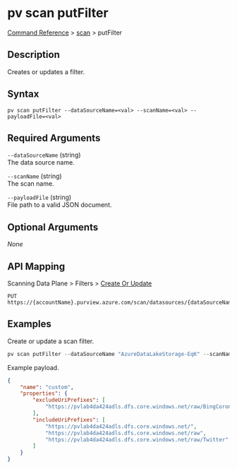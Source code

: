 # pv scan putFilter
[Command Reference](../../../README.md#command-reference) > [scan](./main.md) > putFilter

## Description
Creates or updates a filter.

## Syntax
```
pv scan putFilter --dataSourceName=<val> --scanName=<val> --payloadFile=<val>
```

## Required Arguments
`--dataSourceName` (string)  
The data source name.

`--scanName` (string)  
The scan name.

`--payloadFile` (string)  
File path to a valid JSON document.

## Optional Arguments
*None*

## API Mapping
Scanning Data Plane > Filters > [Create Or Update](https://docs.microsoft.com/en-us/rest/api/purview/scanningdataplane/filters/create-or-update)
```
PUT https://{accountName}.purview.azure.com/scan/datasources/{dataSourceName}/scans/{scanName}/filters/custom
```

## Examples
Create or update a scan filter.
```powershell
pv scan putFilter --dataSourceName "AzureDataLakeStorage-EqK" --scanName "Scan-Qrh" --payloadFile "/Path/to/file.json"
```

Example payload.
```json
{
    "name": "custom",
    "properties": {
        "excludeUriPrefixes": [
            "https://pvlab4da424adls.dfs.core.windows.net/raw/BingCoronavirusQuerySet"
        ],
        "includeUriPrefixes": [
            "https://pvlab4da424adls.dfs.core.windows.net/",
            "https://pvlab4da424adls.dfs.core.windows.net/raw",
            "https://pvlab4da424adls.dfs.core.windows.net/raw/Twitter"
        ]
    }
}
```